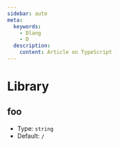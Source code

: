 ```yaml
---
sidebar: auto
meta:
  keywords:
    - Dlang
    - D
  description:
    content: Article on TypeScript
---
```


# Library

## foo

- Type: `string`
- Default: `/`
